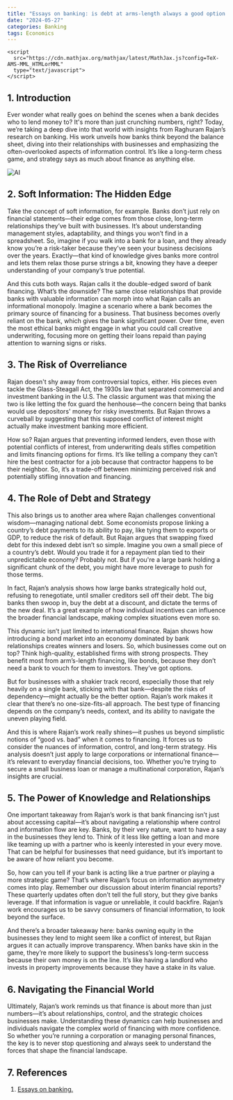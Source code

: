 ```yaml
---
title: "Essays on banking: is debt at arms-length always a good option for your business?"
date: "2024-05-27"
categories: Banking
tags: Economics
---
```


```{=html}
<script
  src="https://cdn.mathjax.org/mathjax/latest/MathJax.js?config=TeX-AMS-MML_HTMLorMML"
  type="text/javascript">
</script>
```
## 1. Introduction

Ever wonder what really goes on behind the scenes when a bank decides who to lend money to? It's more than just crunching numbers, right? Today, we’re taking a deep dive into that world with insights from Raghuram Rajan’s research on banking. His work unveils how banks think beyond the balance sheet, diving into their relationships with businesses and emphasizing the often-overlooked aspects of information control. It’s like a long-term chess game, and strategy says as much about finance as anything else.

<img src="/assets/images/esssaysonbanking/FirstBankofUS00_crop.jpg" alt="AI"/>

## 2. Soft Information: The Hidden Edge

Take the concept of soft information, for example. Banks don’t just rely on financial statements—their edge comes from those close, long-term relationships they’ve built with businesses. It’s about understanding management styles, adaptability, and things you won’t find in a spreadsheet. So, imagine if you walk into a bank for a loan, and they already know you’re a risk-taker because they’ve seen your business decisions over the years. Exactly—that kind of knowledge gives banks more control and lets them relax those purse strings a bit, knowing they have a deeper understanding of your company’s true potential.

And this cuts both ways. Rajan calls it the double-edged sword of bank financing. What’s the downside? The same close relationships that provide banks with valuable information can morph into what Rajan calls an informational monopoly. Imagine a scenario where a bank becomes the primary source of financing for a business. That business becomes overly reliant on the bank, which gives the bank significant power. Over time, even the most ethical banks might engage in what you could call creative underwriting, focusing more on getting their loans repaid than paying attention to warning signs or risks.

## 3. The Risk of Overreliance

Rajan doesn't shy away from controversial topics, either. His pieces even tackle the Glass-Steagall Act, the 1930s law that separated commercial and investment banking in the U.S. The classic argument was that mixing the two is like letting the fox guard the henhouse—the concern being that banks would use depositors' money for risky investments. But Rajan throws a curveball by suggesting that this supposed conflict of interest might actually make investment banking more efficient.

How so? Rajan argues that preventing informed lenders, even those with potential conflicts of interest, from underwriting deals stifles competition and limits financing options for firms. It’s like telling a company they can’t hire the best contractor for a job because that contractor happens to be their neighbor. So, it’s a trade-off between minimizing perceived risk and potentially stifling innovation and financing.

## 4. The Role of Debt and Strategy

This also brings us to another area where Rajan challenges conventional wisdom—managing national debt. Some economists propose linking a country’s debt payments to its ability to pay, like tying them to exports or GDP, to reduce the risk of default. But Rajan argues that swapping fixed debt for this indexed debt isn’t so simple. Imagine you own a small piece of a country’s debt. Would you trade it for a repayment plan tied to their unpredictable economy? Probably not. But if you're a large bank holding a significant chunk of the debt, you might have more leverage to push for those terms.

In fact, Rajan’s analysis shows how large banks strategically hold out, refusing to renegotiate, until smaller creditors sell off their debt. The big banks then swoop in, buy the debt at a discount, and dictate the terms of the new deal. It’s a great example of how individual incentives can influence the broader financial landscape, making complex situations even more so.

This dynamic isn’t just limited to international finance. Rajan shows how introducing a bond market into an economy dominated by bank relationships creates winners and losers. So, which businesses come out on top? Think high-quality, established firms with strong prospects. They benefit most from arm’s-length financing, like bonds, because they don’t need a bank to vouch for them to investors. They’ve got options.

But for businesses with a shakier track record, especially those that rely heavily on a single bank, sticking with that bank—despite the risks of dependency—might actually be the better option. Rajan’s work makes it clear that there’s no one-size-fits-all approach. The best type of financing depends on the company’s needs, context, and its ability to navigate the uneven playing field.

And this is where Rajan’s work really shines—it pushes us beyond simplistic notions of “good vs. bad” when it comes to financing. It forces us to consider the nuances of information, control, and long-term strategy. His analysis doesn’t just apply to large corporations or international finance—it’s relevant to everyday financial decisions, too. Whether you’re trying to secure a small business loan or manage a multinational corporation, Rajan’s insights are crucial.

## 5. The Power of Knowledge and Relationships

One important takeaway from Rajan’s work is that bank financing isn’t just about accessing capital—it’s about navigating a relationship where control and information flow are key. Banks, by their very nature, want to have a say in the businesses they lend to. Think of it less like getting a loan and more like teaming up with a partner who is keenly interested in your every move. That can be helpful for businesses that need guidance, but it’s important to be aware of how reliant you become.

So, how can you tell if your bank is acting like a true partner or playing a more strategic game? That’s where Rajan’s focus on information asymmetry comes into play. Remember our discussion about interim financial reports? These quarterly updates often don’t tell the full story, but they give banks leverage. If that information is vague or unreliable, it could backfire. Rajan’s work encourages us to be savvy consumers of financial information, to look beyond the surface.

And there’s a broader takeaway here: banks owning equity in the businesses they lend to might seem like a conflict of interest, but Rajan argues it can actually improve transparency. When banks have skin in the game, they’re more likely to support the business’s long-term success because their own money is on the line. It’s like having a landlord who invests in property improvements because they have a stake in its value.

## 6. Navigating the Financial World

Ultimately, Rajan’s work reminds us that finance is about more than just numbers—it’s about relationships, control, and the strategic choices businesses make. Understanding these dynamics can help businesses and individuals navigate the complex world of financing with more confidence. So whether you’re running a corporation or managing personal finances, the key is to never stop questioning and always seek to understand the forces that shape the financial landscape.

## 7. References

1.  [Essays on banking.](https://dspace.mit.edu/handle/1721.1/13883)
